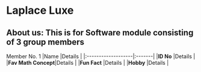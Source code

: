 # Laplace Luxe
## About us: This is for Software module consisting of 3 group members

Member No. 1
|Name                |Details |
|:-------------------|:-------|
|**ID No**           |Details |
|**Fav Math Concept**|Details |
|**Fun Fact**        |Details |
|**Hobby**           |Details |
